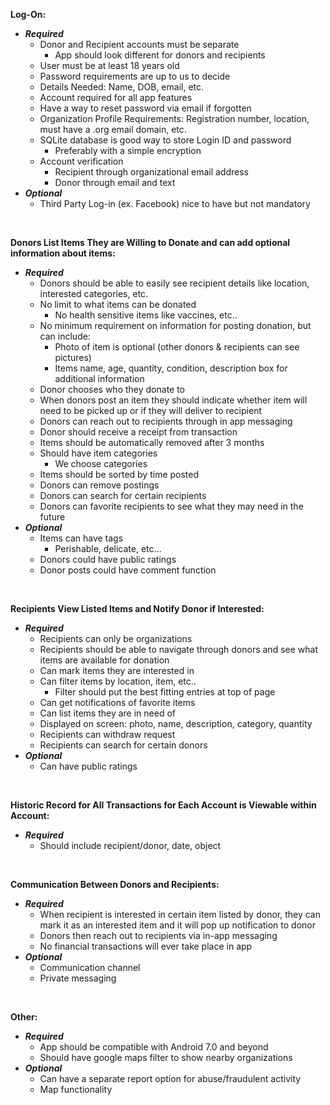 **Log-On:**
- _**Required**_
  - Donor and Recipient accounts must be separate
    - App should look different for donors and recipients
  - User must be at least 18 years old
  - Password requirements are up to us to decide
  - Details Needed: Name, DOB, email, etc.
  - Account required for all app features
  - Have a way to reset password via email if forgotten
  - Organization Profile Requirements: Registration number, location, must have a .org email domain, etc.
  - SQLite database is good way to store Login ID and password
    - Preferably with a simple encryption
  - Account verification
    - Recipient through organizational email address
    - Donor through email and text
- _**Optional**_
  - Third Party Log-in (ex. Facebook) nice to have but not mandatory
  
&nbsp;
&nbsp;

**Donors List Items They are Willing to Donate and can add optional information about items:**
- _**Required**_
  - Donors should be able to easily see recipient details like location, interested categories, etc.
  - No limit to what items can be donated
    - No health sensitive items like vaccines, etc..
  - No minimum requirement on information for posting donation, but can include: 
    - Photo of item is optional (other donors & recipients can see pictures)
    - Items name, age, quantity, condition, description box for additional information
  - Donor chooses who they donate to
  - When donors post an item they should indicate whether item will need to be picked up or if they will deliver to recipient
  - Donors can reach out to recipients through in app messaging 
  - Donor should receive a receipt from transaction
  - Items should be automatically removed after 3 months
  - Should have item categories
    - We choose categories
  - Items should be sorted by time posted
  - Donors can remove postings
  - Donors can search for certain recipients
  - Donors can favorite recipients to see what they may need in the future
- _**Optional**_
  - Items can have tags 
    - Perishable, delicate, etc…
  - Donors could have public ratings
  - Donor posts could have comment function
    
&nbsp;
&nbsp;

**Recipients View Listed Items and Notify Donor if Interested:**
- _**Required**_
  - Recipients can only be organizations
  - Recipients should be able to navigate through donors and see what items are available for donation
  - Can mark items they are interested in 
  - Can filter items by location, item, etc..
    - Filter should put the best fitting entries at top of page
  - Can get notifications of favorite items
  - Can list items they are in need of
  - Displayed on screen: photo, name, description, category, quantity
  - Recipients can withdraw request
  - Recipients can search for certain donors
- _**Optional**_
  - Can have public ratings
    
&nbsp;
&nbsp;

**Historic Record for All Transactions for Each Account is Viewable within Account:**
- _**Required**_
  - Should include recipient/donor, date, object
  
&nbsp;
&nbsp;

**Communication Between Donors and Recipients:**
- _**Required**_
  - When recipient is interested in certain item listed by donor, they can mark it as an interested item and it will pop up notification to donor 
  - Donors then reach out to recipients via in-app messaging
  - No financial transactions will ever take place in app
- _**Optional**_
  - Communication channel 
  - Private messaging
  
&nbsp;
&nbsp;

**Other:**
- _**Required**_
  - App should be compatible with Android 7.0 and beyond
  - Should have google maps filter to show nearby organizations
- _**Optional**_
  - Can have a separate report option for abuse/fraudulent activity
  - Map functionality
